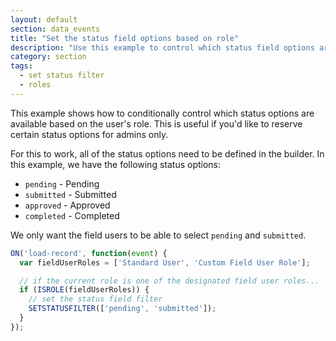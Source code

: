 ```yaml
---
layout: default
section: data_events
title: "Set the status field options based on role"
description: "Use this example to control which status field options are available based on the user role."
category: section
tags:
  - set status filter
  - roles
---
```


This example shows how to conditionally control which status options are available based on the user's role. This is useful if you'd like to reserve certain status options for admins only.

For this to work, all of the status options need to be defined in the builder. In this example, we have the following status options:

* `pending` - Pending
* `submitted` - Submitted
* `approved` - Approved
* `completed` - Completed

We only want the field users to be able to select `pending` and `submitted`.

```js
ON('load-record', function(event) {
  var fieldUserRoles = ['Standard User', 'Custom Field User Role'];

  // if the current role is one of the designated field user roles...
  if (ISROLE(fieldUserRoles)) {
    // set the status field filter
    SETSTATUSFILTER(['pending', 'submitted']);
  }
});
```
